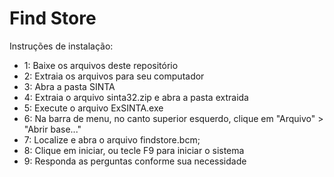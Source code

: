 # Find Store

Instruções de instalação:
* 1: Baixe os arquivos deste repositório
* 2: Extraia os arquivos para seu computador
* 3: Abra a pasta SINTA
* 4: Extraia o arquivo sinta32.zip e abra a pasta extraida
* 5: Execute o arquivo ExSINTA.exe
* 6: Na barra de menu, no canto superior esquerdo, clique em "Arquivo" > "Abrir base..."
* 7: Localize e abra o arquivo findstore.bcm;
* 8: Clique em iniciar, ou tecle F9 para iniciar o sistema
* 9: Responda as perguntas conforme sua necessidade
